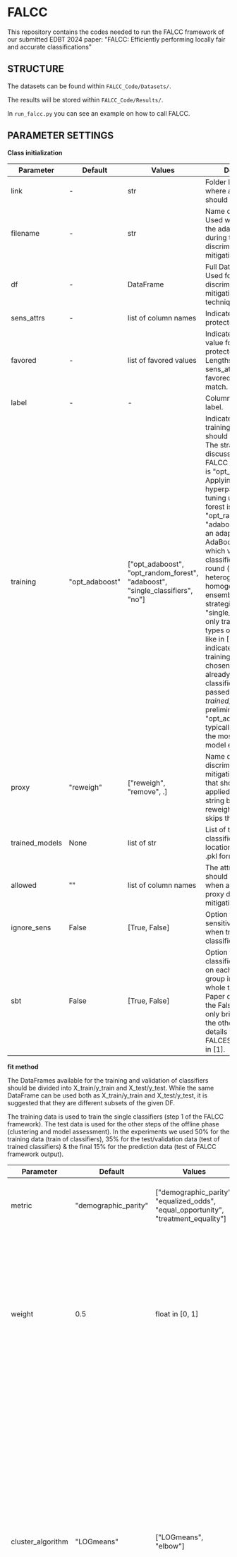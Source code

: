 # FALCC

This repository contains the codes needed to run the FALCC framework of our submitted EDBT 2024 paper:
"FALCC: Efficiently performing locally fair and accurate classifications"

## STRUCTURE

The datasets can be found within `FALCC_Code/Datasets/`.

The results will be stored within `FALCC_Code/Results/`.

In `run_falcc.py` you can see an example on how to call FALCC.


## PARAMETER SETTINGS


**Class initialization**

| Parameter | Default | Values | Definition |
| --- | --- | --- | --- |
| link | - | str | Folder location, where all the files should be saved to. |
| filename | - | str | Name of the dataset. Used when saving the adapted datasets during the proxy discrimination mitigation step. |
| df | - | DataFrame | Full DataFrame. Used for the proxy discrimination mitigation techniques. |
| sens_attrs | - | list of column names | Indicates the protected attributes. |
| favored | - | list of favored values | Indicates the favored value for each protected attribute. Lengths of sens_attrs and favored have to match. |
| label | - | - | Column name of the label. |
| training | "opt_adaboost" | ["opt_adaboost", "opt_random_forest", "adaboost", "single_classifiers", "no"] | Indicates which training strategy should be chosen. The strategy discussed in the FALCC EDBT Paper is "opt_adaboost". Applying hyperparameter tuning using random forest is "opt_random_forest". "adaboost" applies an adapted AdaBoost strategy which varies the classifier type per round (combining heterogeneous and homogeneous ensemble strategies). "single_classifiers" only trains different types of classifiers, like in [1]. "no" indicates that no training strategy is chosen: In this case, already trained classifiers have to be passed via *trained*\_*models*. In preliminary tests, "opt_adaboost" typically returned the most diverse model ensemble. |
| proxy | "reweigh" | ["reweigh", "remove", .] | Name of the proxy discrimination mitigation technique that should be applied. Any other string besides reweigh and remove skips this step. |
| trained_models | None | list of str | List of trained classifiers (by location string) in .pkl format. |
| allowed | "" | list of column names | The attributes that should be ignored when applying the proxy discrimination mitigation strategy. |
| ignore_sens | False | [True, False] | Option to ignore the sensitive attributes when training the classifiers in step 1. |
| sbt | False | [True, False] | Option to train the classifiers separately on each protected group instead of the whole training data. Paper only discusses the False option and only briefly mentions the other. More details within the FALCES framework in [1]. |


**fit method**

The DataFrames available for the training and validation of classifiers should be divided into X_train/y_train and X_test/y_test.
While the same DataFrame can be used both as X_train/y_train and X_test/y_test, it is suggested that they are different subsets of the given DF.

The training data is used to train the single classifiers (step 1 of the FALCC framework). The test data is used for the other steps of the offline phase (clustering and model assessment).
In the experiments we used 50% for the training data (train of classifiers), 35% for the test/validation data (test of trained classifiers) & the final 15% for the prediction data (test of FALCC framework output).

| Parameter | Default | Values | Definition |
| --- | --- | --- | --- |
| metric | "demographic_parity" | ["demographic_parity", "equalized_odds", "equal_opportunity", "treatment_equality"] | Group fairness metric which is used in the loss function. |
| weight | 0.5 | float in [0, 1] | Weight for the loss function: 0 => Only considers fairness, 1 => Only considers accuracy. In experiments of the FALCES framework [1], values in the range [0.3, 0.6] seemed good. |
| cluster_algorithm | "LOGmeans" | ["LOGmeans", "elbow"] | Parameter estimation algorithm used to predict the amount of clusters that should be generated. LOGmeans and Elbow method are the current options, whereas LOGmeans is a lot more efficient [2]. For the elbow method, the elbow point (which originally is something that is manually chosen) is automatically detected using the kneed package. |
| ccr | [-1, -1] | list of two positive integers or -1 | First number indicates the minimum number of clusters generated and the second number indicates the maximum number. Thus, setting it to the same value skips the parameter estimation algorithm step. Default of -1 indicates that the minimum and maximum amount of clusters is chosen automatically (by dataset size). |


**predict method**

Only has the DataFrame X_pred as input that contains the data that should be classified.


**additional information**

For the experiments in the FALCC EDBT Paper we always use the default values given here except for *proxy* and *metric* as mentiond in the Experiments section.


[1] N. Lässig, S. Oppold, M. Herschel. "Metrics and Algorithms for Locally Fair and Accurate Classifications using Ensembles". 2022.

[2] M. Fritz, M. Behringer, H. Schwarz. "LOG-means: Efficiently estimating the number of clusters in large datasets". 2020.
